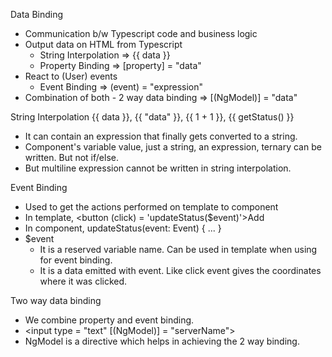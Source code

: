 Data Binding
-   Communication b/w Typescript code and business logic
-   Output data on HTML from Typescript
    -   String Interpolation => {{ data }}
    -   Property Binding => [property] = "data"
-   React to (User) events
    -   Event Binding => (event) = "expression"
-   Combination of both - 2 way data binding => [(NgModel)] = "data"

String Interpolation
{{ data }}, {{ "data" }}, {{ 1 + 1 }}, {{ getStatus() }}
-   It can contain an expression that finally gets converted to a string.
-   Component's variable value, just a string, an expression, ternary can be written. But not if/else.
-   But multiline expression cannot be written in string interpolation.

Event Binding
-   Used to get the actions performed on template to component
-   In template, <button (click) = 'updateStatus($event)'>Add</button>
-   In component, updateStatus(event: Event) { ... }
-   $event
    -   It is a reserved variable name. Can be used in template when using for event binding.
    -   It is a data emitted with event. Like click event gives the coordinates where it was clicked.

Two way data binding
-   We combine property and event binding.
-   <input type = "text" [(NgModel)] = "serverName">
-   NgModel is a directive which helps in achieving the 2 way binding.